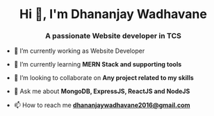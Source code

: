<h1 align="center">Hi 👋, I'm Dhananjay Wadhavane</h1>
<h3 align="center">A passionate Website developer in TCS</h3>


- 🔭 I’m currently working as Website Developer

- 🌱 I’m currently learning **MERN Stack and supporting tools**

- 👯 I’m looking to collaborate on **Any project related to my skills**

- 💬 Ask me about **MongoDB, ExpressJS, ReactJS and NodeJS**

- 📫 How to reach me **dhananjaywadhavane2016@gmail.com**
